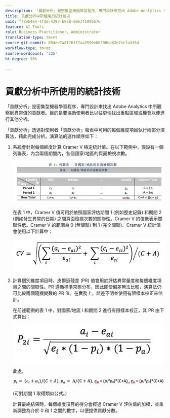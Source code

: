 ```yaml
---
description: 「貢獻分析」是密集型機器學習程序，專門設計來找出 Adobe Analytics 中所觀察到異常值的貢獻者。目的是要協助使用者比以往更快找出重點區域或機會以便進行其他分析。
title: 貢獻分析中所使用的統計技術
uuid: f77eb4e4-4fd6-4397-b8a8-a063f199b676
feature: AI Tools
role: Business Practitioner, Administrator
translation-type: tm+mt
source-git-commit: 894ee7a8f761f7aa2590e06708be82e7ecfa3f6d
workflow-type: tm+mt
source-wordcount: '335'
ht-degree: 98%

---
```



# 貢獻分析中所使用的統計技術

「貢獻分析」是密集型機器學習程序，專門設計來找出 Adobe Analytics 中所觀察到異常值的貢獻者。目的是要協助使用者比以往更快找出重點區域或機會以便進行其他分析。

「貢獻分析」透過對使用者「貢獻分析」報表中可用的每個維度項目執行兩部分演算法，藉此完成分析。演算法的運作順序如下：

1. 系統會針對每個維度計算 Cramer V 檢定統計值。在以下範例中，假設有一個列聯表，內含兩個期間內，各個國家/地區的頁面檢視次數。

   ![](assets/contingency_table.png)

   在表 1 中，Cramer V 值可用於依照國家評估期間 1 (例如歷史記錄) 和期間 2 (例如發生異常的日期) 之間頁面檢視次數的關聯性。Cramer V 的值低表示關聯性低。Cramer V 的範圍為 0 (無關聯) 到 1 (完全關聯)。Cramer V 統計值會使用以下計算中：

   ![](assets/cramers-v.png)

1. 計算個別維度項目時，皮爾遜殘差 (PR) 值會用於評估異常量度和每個維度項目之間的關聯性。PR 遵循標準常態分布，因此即使偏差無法比較，演算法仍可比較兩個隨機變數的 PR 值。在實務上，誤差不明並使用有限樣本校正來估計。

   在前述範例的表 1 中，對國家/地區 i 和期間 2 進行有限樣本校正，其 PR 由下式算出：

   ![](assets/persons-residual.png)

   此處，

   ![](assets/pr-example.png)

   (可對期間 1 取得類似公式。)

   計算最終結果時，每個維度項目的得分會經過 Cramer V 評估值的加權，並重新調整為介於 0 和 1 之間的數字，以便提供貢獻分數。


